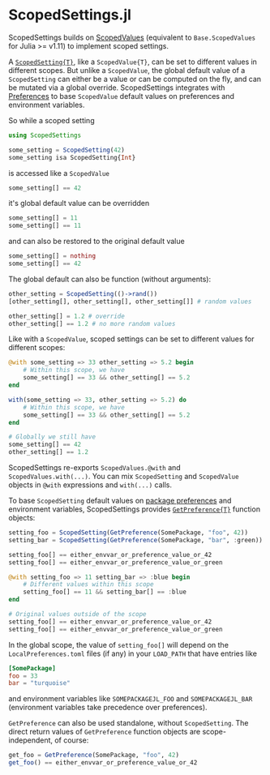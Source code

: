 # ScopedSettings.jl

ScopedSettings builds on [ScopedValues](https://github.com/vchuravy/ScopedValues.jl) (equivalent to `Base.ScopedValues` for Julia >= v1.11) to implement scoped settings.

A [`ScopedSetting{T}`](@ref), like a `ScopedValue{T}`, can be set to different values in different scopes. But unlike a `ScopedValue`, the global default value of a `ScopedSetting` can either be a value or can be computed on the fly, and can be mutated via a global override. ScopedSettings integrates with [Preferences](https://github.com/JuliaPackaging/Preferences.jl) to base `ScopedValue` default values on preferences and environment variables.

So while a scoped setting

```julia
using ScopedSettings

some_setting = ScopedSetting(42)
some_setting isa ScopedSetting{Int}
```

is accessed like a `ScopedValue`

```julia
some_setting[] == 42
```

it's global default value can be overridden

```julia
some_setting[] = 11
some_setting[] == 11
```

and can also be restored to the original default value

```julia
some_setting[] = nothing
some_setting[] == 42
```

The global default can also be function (without arguments):

```julia
other_setting = ScopedSetting(()->rand())
[other_setting[], other_setting[], other_setting[]] # random values

other_setting[] = 1.2 # override
other_setting[] == 1.2 # no more random values
```

Like with a `ScopedValue`, scoped settings can be set to different values
for different scopes:

```julia
@with some_setting => 33 other_setting => 5.2 begin
    # Within this scope, we have
    some_setting[] == 33 && other_setting[] == 5.2
end

with(some_setting => 33, other_setting => 5.2) do
    # Within this scope, we have
    some_setting[] == 33 && other_setting[] == 5.2
end

# Globally we still have
some_setting[] == 42
other_setting[] == 1.2
```

ScopedSettings re-exports `ScopedValues.@with` and `ScopedValues.with(...)`. You can mix `ScopedSetting` and `ScopedValue` objects in `@with` expressions
and `with(...)` calls.

To base `ScopedSetting` default values on
[package preferences](https://github.com/JuliaPackaging/Preferences.jl) and
environment variables, ScopedSettings provides [`GetPreference{T}`](@ref)
function objects:

```julia
setting_foo = ScopedSetting(GetPreference(SomePackage, "foo", 42))
setting_bar = ScopedSetting(GetPreference(SomePackage, "bar", :green))

setting_foo[] == either_envvar_or_preference_value_or_42
setting_foo[] == either_envvar_or_preference_value_or_green

@with setting_foo => 11 setting_bar => :blue begin
    # Different values within this scope
    setting_foo[] == 11 && setting_bar[] == :blue
end

# Original values outside of the scope
setting_foo[] == either_envvar_or_preference_value_or_42
setting_foo[] == either_envvar_or_preference_value_or_green
```

In the global scope, the value of `setting_foo[]` will depend on the `LocalPreferences.toml` files (if any) in your `LOAD_PATH` that have entries like

```toml
[SomePackage]
foo = 33
bar = "turquoise"
```

and environment variables like `SOMEPACKAGEJL_FOO` and `SOMEPACKAGEJL_BAR` (environment variables take precedence over preferences).

`GetPreference` can also be used standalone, without `ScopedSetting`. The direct return values of `GetPreference` function objects are scope-independent, of course:

```julia
get_foo = GetPreference(SomePackage, "foo", 42)
get_foo() == either_envvar_or_preference_value_or_42
```
